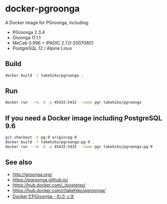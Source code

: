 # docker-pgroonga

A Docker image for PGroonga, including:

- PGroonga 2.3.4
- Groonga 11.1.1
- MeCab 0.996 + IPADIC 2.7.0-20070801
- PostgreSQL 12 / Alpine Linux

## Build

```sh
docker build -t takehiko/pgroonga .
```

## Run

```sh
docker run --rm -d -p 45432:5432 --name pgr takehiko/pgroonga
```

## If you need a Docker image including PostgreSQL 9.6

```sh
git checkout -b pg-9 origin/pg-9
docker build -t takehiko/pgroonga:pg-9 .
docker run --rm -d -p 45432:5432 --name pgr takehiko/pgroonga:pg-9
```

## See also

- http://groonga.org/
- https://pgroonga.github.io/
- https://hub.docker.com/_/postgres/
- https://hub.docker.com/r/takehiko/pgroonga/
- [DockerでPGroonga - わさっき](https://takehikom.hateblo.jp/entry/20180130/1517314577)
